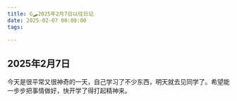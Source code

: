 ```yaml
---
title: G🛹2025年2月7日以往日记
date: 2025-02-07 00:00:00
tags:

---
```


## 2025年2月7日
今天是很平常又很神奇的一天，自己学习了不少东西，明天就去见同学了。希望能一步步把事情做好，快开学了得打起精神来。